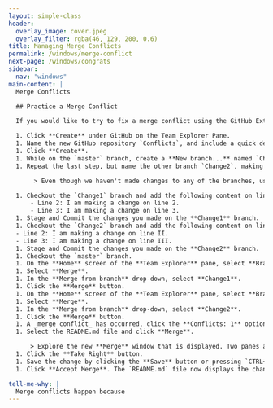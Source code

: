 ```yaml
---
layout: simple-class
header:
  overlay_image: cover.jpeg
  overlay_filter: rgba(46, 129, 200, 0.6)
title: Managing Merge Conflicts
permalink: /windows/merge-conflict
next-page: /windows/congrats
sidebar:
  nav: "windows"
main-content: |
  Merge Conflicts

  ## Practice a Merge Conflict

  If you would like to try to fix a merge conflict using the GitHub Extension for Visual Studio, use the following steps:

  1. Click **Create** under GitHub on the Team Explorer Pane.
  1. Name the new GitHub repository `Conflicts`, and include a quick description.
  1. Click **Create**.
  1. While on the `master` branch, create a **New branch...** named `Change1`. Uncheck the **Checkout branch** option then click the **Create Branch** button.
  1. Repeat the last step, but name the other branch `Change2`, making sure that it's based on the `master` branch.

       > Even though we haven't made changes to any of the branches, use `master` as the branch your new branches are based on to ensure you don't encounter any issues.

  1. Checkout the `Change1` branch and add the following content on line 2 and line 3:
      - Line 2: I am making a change on line 2.
      - Line 3: I am making a change on line 3.
  1. Stage and Commit the changes you made on the **Change1** branch.
  1. Checkout the `Change2` branch and add the following content on line 2 and line 3:
  - Line 2: I am making a change on line II.
  - Line 3: I am making a change on line III.
  1. Stage and Commit the changes you made on the **Change2** branch.
  1. Checkout the `master` branch.
  1. On the **Home** screen of the **Team Explorer** pane, select **Branches**.
  1. Select **Merge**.
  1. In the **Merge from branch** drop-down, select **Change1**.
  1. Click the **Merge** button.
  1. On the **Home** screen of the **Team Explorer** pane, select **Branches**.
  1. Select **Merge**.
  1. In the **Merge from branch** drop-down, select **Change2**.
  1. Click the **Merge** button.
  1. A _merge conflict_ has occurred, click the **Conflicts: 1** option from the Team Explorer - Branches pane.
  1. Select the README.md file and click **Merge**.

      > Explore the new **Merge** window that is displayed. Two panes are displayed, **Source** and **Target**. The Source pane is based on the **Change2** branch and the Target pane is based on the **master** branch.  
  1. Click the **Take Right** button.
  1. Save the change by clicking the **Save** button or pressing `CTRL+S` on your keyboard.
  1. Click **Accept Merge**. The `README.md` file now displays the changes you selected.

tell-me-why: |
  Merge conflicts happen because
---
```

